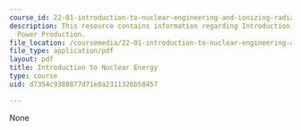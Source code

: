 ```yaml
---
course_id: 22-01-introduction-to-nuclear-engineering-and-ionizing-radiation-fall-2015
description: This resource contains information regarding Introduction to Nuclear
  Power Production.
file_location: /coursemedia/22-01-introduction-to-nuclear-engineering-and-ionizing-radiation-fall-2015/d7354c9388877d71e8a2311326b58457_MIT22_01F15_lec3.pdf
file_type: application/pdf
layout: pdf
title: Introduction to Nuclear Energy
type: course
uid: d7354c9388877d71e8a2311326b58457

---
```

None